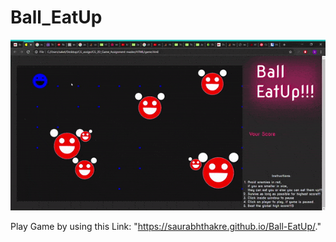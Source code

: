 # Ball_EatUp

<img src="./Assets/demo.gif" alt="animated" />

Play Game by using this Link:
"https://saurabhthakre.github.io/Ball-EatUp/."

